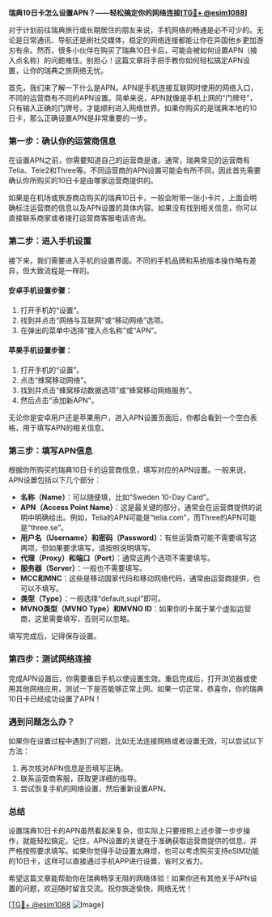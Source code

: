 **瑞典10日卡怎么设置APN？——轻松搞定你的网络连接[[TG💪+ @esim1088](https://t.me/s/esim1088)]**

对于计划前往瑞典旅行或长期居住的朋友来说，手机网络的畅通是必不可少的。无论是日常通讯、导航还是刷社交媒体，稳定的网络连接都能让你在异国他乡更加游刃有余。然而，很多小伙伴在购买了瑞典10日卡后，可能会被如何设置APN（接入点名称）的问题难住。别担心！这篇文章将手把手教你如何轻松搞定APN设置，让你的瑞典之旅网络无忧。

首先，我们来了解一下什么是APN。APN是手机连接互联网时使用的网络入口，不同的运营商有不同的APN设置。简单来说，APN就像是手机上网的“门牌号”，只有输入正确的门牌号，才能顺利进入网络世界。如果你购买的是瑞典本地的10日卡，那么正确设置APN是非常重要的一步。

### **第一步：确认你的运营商信息**
在设置APN之前，你需要知道自己的运营商是谁。通常，瑞典常见的运营商有Telia、Tele2和Three等。不同运营商的APN设置可能会有所不同，因此首先需要确认你所购买的10日卡是由哪家运营商提供的。

如果是在机场或旅游商店购买的瑞典10日卡，一般会附带一张小卡片，上面会明确标注运营商的信息以及APN设置的具体内容。如果没有找到相关信息，你可以直接联系商家或者拨打运营商客服电话咨询。

### **第二步：进入手机设置**
接下来，我们需要进入手机的设置界面。不同的手机品牌和系统版本操作略有差异，但大致流程是一样的。

#### **安卓手机设置步骤：**
1. 打开手机的“设置”。
2. 找到并点击“网络与互联网”或“移动网络”选项。
3. 在弹出的菜单中选择“接入点名称”或“APN”。

#### **苹果手机设置步骤：**
1. 打开手机的“设置”。
2. 点击“蜂窝移动网络”。
3. 找到并点击“蜂窝移动数据选项”或“蜂窝移动网络服务”。
4. 然后点击“添加新APN”。

无论你是安卓用户还是苹果用户，进入APN设置页面后，你都会看到一个空白表格，用于填写APN的相关信息。

### **第三步：填写APN信息**
根据你所购买的瑞典10日卡的运营商信息，填写对应的APN设置。一般来说，APN设置包括以下几个部分：

- **名称（Name）**：可以随便填，比如“Sweden 10-Day Card”。
- **APN（Access Point Name）**：这是最关键的部分，通常会在运营商提供的说明中明确给出。例如，Telia的APN可能是“telia.com”，而Three的APN可能是“three.se”。
- **用户名（Username）和密码（Password）**：有些运营商可能不需要填写这两项，但如果要求填写，请按照说明填写。
- **代理（Proxy）和端口（Port）**：通常这两个选项不需要填写。
- **服务器（Server）**：一般也不需要填写。
- **MCC和MNC**：这些是移动国家代码和移动网络代码，通常由运营商提供，也可以不填写。
- **类型（Type）**：一般选择“default,supl”即可。
- **MVNO类型（MVNO Type）和MVNO ID**：如果你的卡属于某个虚拟运营商，这里需要填写，否则可以忽略。

填写完成后，记得保存设置。

### **第四步：测试网络连接**
完成APN设置后，你需要重启手机以使设置生效。重启完成后，打开浏览器或使用其他网络应用，测试一下是否能够正常上网。如果一切正常，恭喜你，你的瑞典10日卡已经成功设置了APN！

### **遇到问题怎么办？**
如果你在设置过程中遇到了问题，比如无法连接网络或者设置无效，可以尝试以下方法：
1. 再次核对APN信息是否填写正确。
2. 联系运营商客服，获取更详细的指导。
3. 尝试恢复手机的网络设置，然后重新设置APN。

### **总结**
设置瑞典10日卡的APN虽然看起来复杂，但实际上只要按照上述步骤一步步操作，就能轻松搞定。记住，APN设置的关键在于准确获取运营商提供的信息，并严格按照要求填写。如果你觉得手动设置太麻烦，也可以考虑购买支持eSIM功能的10日卡，这样可以直接通过手机APP进行设置，省时又省力。

希望这篇文章能帮助你在瑞典畅享无阻的网络体验！如果你还有其他关于APN设置的问题，欢迎随时留言交流。祝你旅途愉快，网络无忧！

[[TG💪+ @esim1088](https://t.me/s/esim1088) ![Image](https://i.postimg.cc/4NQfJmqS/Snipaste-2025-05-13-00-14-12.png)]